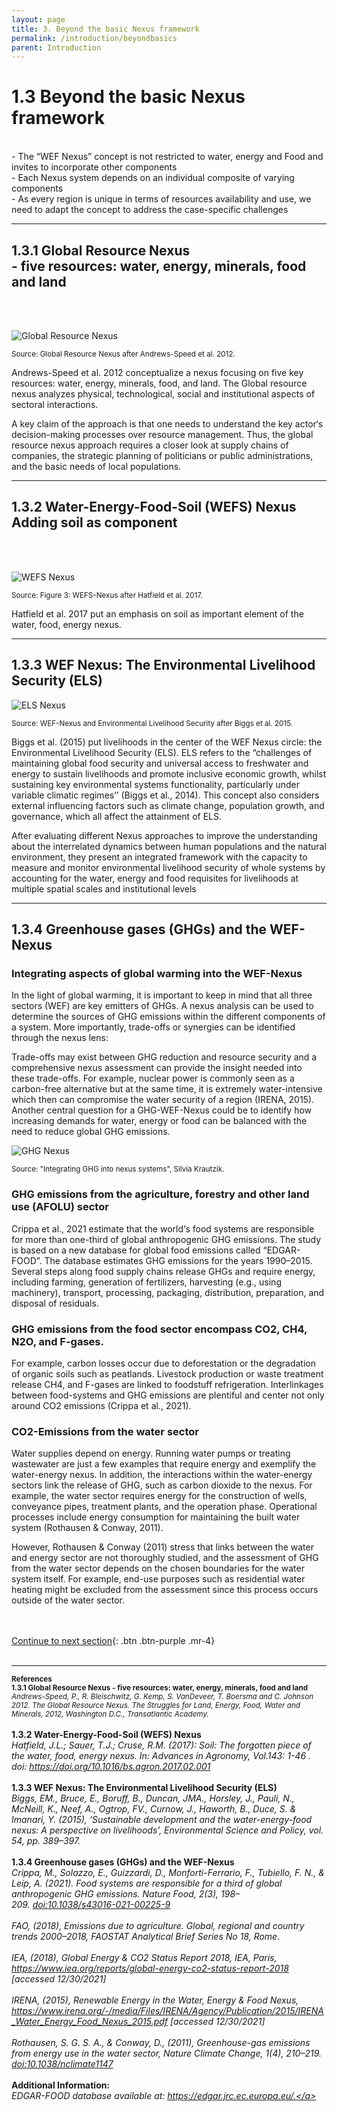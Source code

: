 ```yaml
---
layout: page
title: 3. Beyond the basic Nexus framework
permalink: /introduction/beyondbasics
parent: Introduction
---
```

# **1.3 Beyond the basic Nexus framework**
<br>
- The “WEF Nexus” concept is not restricted to water, energy and Food and invites to incorporate other components
<br>
- Each Nexus system depends on an individual composite of varying components
<br>
- As every region is unique in terms of resources availability and use, we need to adapt the concept to address the case-specific challenges

<hr/>

<h2>1.3.1 Global Resource Nexus <br>
- five resources: water, energy, minerals, food and land</h2>
<br/> <br/>

![Global Resource Nexus](/wef-nexus-online-course/assets/resource_nexus.PNG) 

<p><small>Source: Global Resource Nexus after Andrews-Speed et al. 2012.</small></p>


Andrews-Speed et al. 2012 conceptualize a nexus focusing on five key resources: water, energy, minerals, food, and land. The Global resource nexus analyzes physical, technological, social and institutional aspects of sectoral interactions.

A key claim of the approach is that one needs to understand the key actor‘s decision-making processes over resource management. Thus, the global resource nexus approach requires a closer look at supply chains of companies, the strategic planning of politicians or public administrations, and the basic needs of local populations.

<hr/>

<h2>1.3.2 Water-Energy-Food-Soil (WEFS) Nexus <br>
Adding soil as component</h2>
<br/> <br/>

![WEFS Nexus](/wef-nexus-online-course/assets/soil_nexus.PNG) 

<p><small>Source: Figure 3: WEFS-Nexus after Hatfield et al. 2017.</small></p>

Hatfield et al. 2017 put an emphasis on soil as important element of the water, food, energy nexus.

<hr/>

## 1.3.3 WEF Nexus: The Environmental Livelihood Security (ELS)

![ELS Nexus](/wef-nexus-online-course/assets/livelihood_nexus.PNG)

<p><small>Source: WEF-Nexus and Environmental Livelihood Security after Biggs et al. 2015.</small></p>

Biggs et al. (2015) put livelihoods in the center of the WEF Nexus circle: the Environmental Livelihood Security (ELS). ELS refers to the “challenges of maintaining global food security and universal access to freshwater and energy to sustain livelihoods and promote inclusive economic growth, whilst sustaining key environmental systems functionality, particularly under variable climatic regimes’’ (Biggs et al., 2014). This concept also considers external influencing factors such as climate change, population growth, and governance, which all affect the attainment of ELS.

After evaluating different Nexus approaches to improve the understanding about the interrelated dynamics between human populations and the natural environment, they present an integrated framework with the capacity to measure and monitor environmental livelihood security of whole systems by accounting for the water, energy and food requisites for livelihoods at multiple spatial scales and institutional levels

<hr/>

## 1.3.4 Greenhouse gases (GHGs) and the WEF-Nexus
### Integrating aspects of global warming into the WEF-Nexus 

In the light of global warming, it is important to keep in mind that all three sectors (WEF) are key emitters of GHGs. A nexus analysis can be used to determine the sources of GHG emissions within the different components of a system. More importantly, trade-offs or synergies can be identified through the nexus lens:

Trade-offs may exist between GHG reduction and resource security and a comprehensive nexus assessment can provide the insight needed into these trade-offs. For example, nuclear power is commonly seen as a carbon-free alternative but at the same time, it is extremely water-intensive which then can compromise the water security of a region (IRENA, 2015). Another central question for a GHG-WEF-Nexus could be to identify how increasing demands for water, energy or food can be balanced with the need to reduce global GHG emissions.

![GHG Nexus](/wef-nexus-online-course/assets/long-version_GHG-WEF.png)

<p><small>Source: "Integrating GHG into nexus systems", Silvia Krautzik.</small></p>


### GHG emissions from the agriculture, forestry and other land use (AFOLU) sector 
Crippa et al., 2021 estimate that the world‘s food systems are responsible for more than one-third of global anthropogenic GHG emissions. The study is based on a new database for global food emissions called “EDGAR-FOOD”. The database estimates GHG emissions for the years 1990–2015. Several steps along food supply chains release GHGs and require energy, including farming, generation of fertilizers, harvesting (e.g., using machinery), transport, processing, packaging, distribution, preparation, and disposal of residuals.

### GHG emissions from the food sector encompass CO2, CH4, N2O, and F-gases. 
For example, carbon losses occur due to deforestation or the degradation of organic soils such as peatlands. Livestock production or waste treatment release CH4, and F-gases are linked to foodstuff refrigeration. Interlinkages between food-systems and GHG emissions are plentiful and center not only around CO2 emissions (Crippa et al., 2021).

### CO2-Emissions from the water sector 
Water supplies depend on energy. Running water pumps or treating wastewater are just a few examples that require energy and exemplify the water-energy nexus. In addition, the interactions within the water-energy sectors link the release of GHG, such as carbon dioxide to the nexus. For example, the water sector requires energy for the construction of wells, conveyance pipes, treatment plants, and the operation phase. Operational processes include energy consumption for maintaining the built water system (Rothausen & Conway, 2011).

However, Rothausen & Conway (2011) stress that links between the water and energy sector are not thoroughly studied, and the assessment of GHG from the water sector depends on the chosen boundaries for the water system itself. For example, end-use purposes such as residential water heating might be excluded from the assessment since this process occurs outside of the water sector.

<br/> <br/>
[Continue to next section](https://waterbender231.github.io/wef-nexus-online-course/introduction/selfassessment){: .btn .btn-purple .mr-4}
<br/> <br/>

<hr/>

<small><b>References<br>
1.3.1 Global Resource Nexus - five resources: water, energy, minerals, food and land</b><br>
<i>Andrews-Speed, P., R. Bleischwitz, G. Kemp, S. VanDeveer, T. Boersma and C. Johnson 2012. The Global Resource Nexus. The Struggles for Land, Energy, Food, Water and Minerals, 2012, Washington D.C., Transatlantic Academy.</i></small><br>
<br>
<b>1.3.2 Water-Energy-Food-Soil (WEFS) Nexus</b><br>
<i>Hatfield, J.L.; Sauer, T.J.; Cruse, R.M. (2017): Soil: The forgotten piece of the water, food, energy nexus. In: Advances in Agronomy, Vol.143: 1-46 . doi: <a href="https://doi.org/10.1016/bs.agron.2017.02.001">https://doi.org/10.1016/bs.agron.2017.02.001</a></i><br>
<br>
<b>1.3.3 WEF Nexus: The Environmental Livelihood Security (ELS)</b><br>
<i>Biggs, EM., Bruce, E., Boruff, B., Duncan, JMA., Horsley, J., Pauli, N., McNeill, K., Neef, A., Ogtrop, FV., Curnow, J., Haworth, B., Duce, S. & Imanari, Y. (2015), ‘Sustainable development and the water-energy-food nexus: A perspective on livelihoods’, Environmental Science and Policy, vol. 54, pp. 389–397.</i><br>
<br>
<b>1.3.4 Greenhouse gases (GHGs) and the WEF-Nexus</b><br>
<i>Crippa, M., Solazzo, E., Guizzardi, D., Monforti-Ferrario, F., Tubiello, F. N., & Leip, A. (2021). Food systems are responsible for a third of global anthropogenic GHG emissions. Nature Food, 2(3), 198–209. <a href="doi:10.1038/s43016-021-00225-9">doi:10.1038/s43016-021-00225-9</a><br>
<br>
FAO, (2018), Emissions due to agriculture. Global, regional and country trends 2000–2018, FAOSTAT Analytical Brief Series No 18, Rome.<br>
<br>
IEA, (2018), Global Energy & CO2 Status Report 2018, IEA, Paris, <a href="https://www.iea.org/reports/global-energy-co2-status-report-2018">https://www.iea.org/reports/global-energy-co2-status-report-2018 </a>[accessed 12/30/2021]<br>
<br>
IRENA, (2015), Renewable Energy in the Water, Energy & Food Nexus, <a href="https://www.irena.org/-/media/Files/IRENA/Agency/Publication/2015/IRENA_Water_Energy_Food_Nexus_2015.pdf">https://www.irena.org/-/media/Files/IRENA/Agency/Publication/2015/IRENA_Water_Energy_Food_Nexus_2015.pdf </a>[accessed 12/30/2021]<br>
<br>
Rothausen, S. G. S. A., & Conway, D., (2011), Greenhouse-gas emissions from energy use in the water sector, Nature Climate Change, 1(4), 210–219. <a href="doi:10.1038/nclimate1147">doi:10.1038/nclimate1147</a></i><br>
<br>
<b>Additional Information:</b> <br>
<i>EDGAR-FOOD database available at: <a href="https://edgar.jrc.ec.europa.eu/">https://edgar.jrc.ec.europa.eu/.</a></i>
</small>